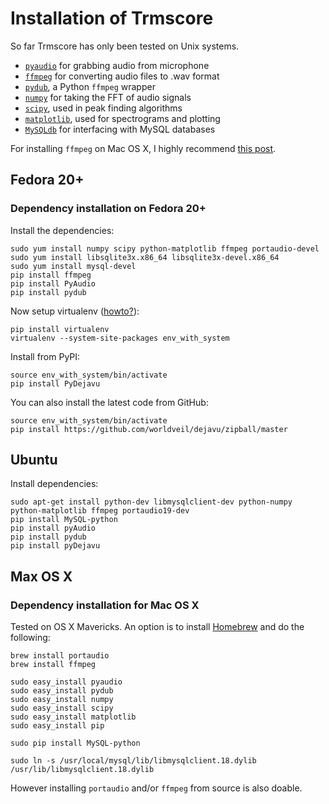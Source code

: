 # Installation of Trmscore

So far Trmscore has only been tested on Unix systems.

* [`pyaudio`](http://people.csail.mit.edu/hubert/pyaudio/) for grabbing audio from microphone
* [`ffmpeg`](https://github.com/FFmpeg/FFmpeg) for converting audio files to .wav format
* [`pydub`](http://pydub.com/), a Python `ffmpeg` wrapper
* [`numpy`](http://www.numpy.org/) for taking the FFT of audio signals
* [`scipy`](http://www.scipy.org/), used in peak finding algorithms
* [`matplotlib`](http://matplotlib.org/), used for spectrograms and plotting
* [`MySQLdb`](http://mysql-python.sourceforge.net/MySQLdb.html) for interfacing with MySQL databases

For installing `ffmpeg` on Mac OS X, I highly recommend [this post](http://jungels.net/articles/ffmpeg-howto.html).

## Fedora 20+

### Dependency installation on Fedora 20+

Install the dependencies:

    sudo yum install numpy scipy python-matplotlib ffmpeg portaudio-devel
    sudo yum install libsqlite3x.x86_64 libsqlite3x-devel.x86_64
    sudo yum install mysql-devel
    pip install ffmpeg
    pip install PyAudio
    pip install pydub
    
Now setup virtualenv ([howto?](http://www.pythoncentral.io/how-to-install-virtualenv-python/)):

    pip install virtualenv
    virtualenv --system-site-packages env_with_system

Install from PyPI:

    source env_with_system/bin/activate
    pip install PyDejavu


You can also install the latest code from GitHub:

    source env_with_system/bin/activate
    pip install https://github.com/worldveil/dejavu/zipball/master

## Ubuntu 

Install dependencies:

    sudo apt-get install python-dev libmysqlclient-dev python-numpy python-matplotlib ffmpeg portaudio19-dev
    pip install MySQL-python
    pip install pyAudio
    pip install pydub
    pip install pyDejavu

## Max OS X

### Dependency installation for Mac OS X

Tested on OS X Mavericks. An option is to install [Homebrew](http://brew.sh) and do the following:

```
brew install portaudio
brew install ffmpeg

sudo easy_install pyaudio
sudo easy_install pydub
sudo easy_install numpy
sudo easy_install scipy
sudo easy_install matplotlib
sudo easy_install pip

sudo pip install MySQL-python

sudo ln -s /usr/local/mysql/lib/libmysqlclient.18.dylib /usr/lib/libmysqlclient.18.dylib
```

However installing `portaudio` and/or `ffmpeg` from source is also doable. 
